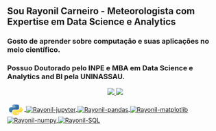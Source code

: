 ## Sou Rayonil Carneiro - Meteorologista com Expertise em Data Science e Analytics

### Gosto de aprender sobre computação e suas aplicações no meio científico. 
### Possuo Doutorado pelo INPE e MBA em Data Science e Analytics and BI pela UNINASSAU.

<div align="center">
  <a href="https://github.com/Rayonil">
  <img height="180em" src="https://github-readme-stats.vercel.app/api?username=Rayonil&show_icons=true&theme=gruvbox_light&include_all_commits=true&count_private=true"/>
  <img height="180em" src="https://github-readme-stats.vercel.app/api/top-langs/?username=Rayonil&layout=compact&langs_count=7&theme=gruvbox_light"/>
</div>
  
<!-- 
===================================================
SITE COM TODOS OS TEMAS:
https://github.com/anuraghazra/github-readme-stats/blob/master/themes/README.md
===================================================
-->  

<div style="display: inline_block"><br>
  <img align="center" alt="Rafa-Python" height="30" width="40" src="https://raw.githubusercontent.com/devicons/devicon/master/icons/python/python-original.svg">
  <img align="center" alt="Rayonil-jupyter" height="30" width="40" src="https://cdn.jsdelivr.net/gh/devicons/devicon@latest/icons/jupyter/jupyter-original-wordmark.svg" />
  <img align="center" alt="Rayonil-pandas" height="30" width="40" src="https://cdn.jsdelivr.net/gh/devicons/devicon@latest/icons/pandas/pandas-original-wordmark.svg" />          
  <img align="center" alt="Rayonil-matplotlib" height="30" width="40" src="https://cdn.jsdelivr.net/gh/devicons/devicon@latest/icons/matplotlib/matplotlib-original.svg" /> 
  <img align="center" alt="Rayonil-numpy" height="35" width="40" src="https://cdn.jsdelivr.net/gh/devicons/devicon@latest/icons/numpy/numpy-original-wordmark.svg" />
  <img align="center" alt="Rayonil-SQL" height="30" width="40" src="https://cdn.jsdelivr.net/gh/devicons/devicon@latest/icons/azuresqldatabase/azuresqldatabase-original.svg" />
</div>

<!--
===================================================
SITE COM TODAS OS ÍCONES DAS IMAGEMS:
https://devicon.dev/
===================================================
-->      
          
    
    
          
